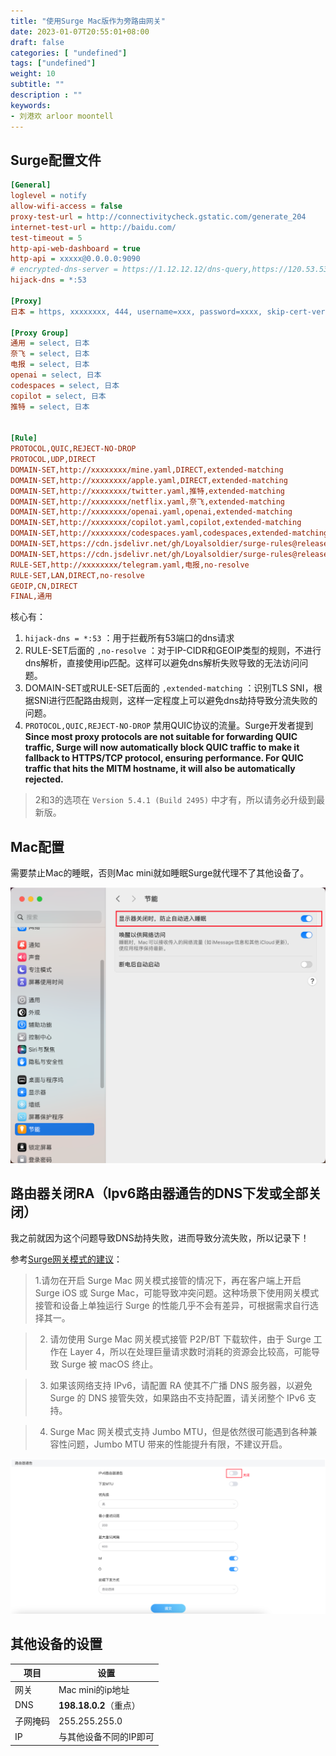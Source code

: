 ```yaml
---
title: "使用Surge Mac版作为旁路由网关"
date: 2023-01-07T20:55:01+08:00
draft: false
categories: [ "undefined"]
tags: ["undefined"]
weight: 10
subtitle: ""
description : ""
keywords:
- 刘港欢 arloor moontell
---
```



## Surge配置文件

```ini
[General]
loglevel = notify
allow-wifi-access = false
proxy-test-url = http://connectivitycheck.gstatic.com/generate_204
internet-test-url = http://baidu.com/
test-timeout = 5
http-api-web-dashboard = true
http-api = xxxxx@0.0.0.0:9090
# encrypted-dns-server = https://1.12.12.12/dns-query,https://120.53.53.53/dns-query
hijack-dns = *:53

[Proxy]
日本 = https, xxxxxxxx, 444, username=xxx, password=xxxx, skip-cert-verify=true, always-use-connect=true

[Proxy Group]
通用 = select, 日本
奈飞 = select, 日本
电报 = select, 日本
openai = select, 日本
codespaces = select, 日本
copilot = select, 日本
推特 = select, 日本


[Rule]
PROTOCOL,QUIC,REJECT-NO-DROP
PROTOCOL,UDP,DIRECT
DOMAIN-SET,http://xxxxxxxx/mine.yaml,DIRECT,extended-matching
DOMAIN-SET,http://xxxxxxxx/apple.yaml,DIRECT,extended-matching
DOMAIN-SET,http://xxxxxxxx/twitter.yaml,推特,extended-matching
DOMAIN-SET,http://xxxxxxxx/netflix.yaml,奈飞,extended-matching
DOMAIN-SET,http://xxxxxxxx/openai.yaml,openai,extended-matching
DOMAIN-SET,http://xxxxxxxx/copilot.yaml,copilot,extended-matching
DOMAIN-SET,http://xxxxxxxx/codespaces.yaml,codespaces,extended-matching
DOMAIN-SET,https://cdn.jsdelivr.net/gh/Loyalsoldier/surge-rules@release/proxy.txt,通用,extended-matching
DOMAIN-SET,https://cdn.jsdelivr.net/gh/Loyalsoldier/surge-rules@release/gfw.txt,通用,extended-matching
RULE-SET,http://xxxxxxxx/telegram.yaml,电报,no-resolve
RULE-SET,LAN,DIRECT,no-resolve
GEOIP,CN,DIRECT
FINAL,通用
```

核心有：

1. `hijack-dns = *:53` ：用于拦截所有53端口的dns请求
2. RULE-SET后面的 `,no-resolve` ：对于IP-CIDR和GEOIP类型的规则，不进行dns解析，直接使用ip匹配。这样可以避免dns解析失败导致的无法访问问题。
3. DOMAIN-SET或RULE-SET后面的 `,extended-matching` ：识别TLS SNI，根据SNI进行匹配路由规则，这样一定程度上可以避免dns劫持导致分流失败的问题。
4. `PROTOCOL,QUIC,REJECT-NO-DROP` 禁用QUIC协议的流量。Surge开发者提到**Since most proxy protocols are not suitable for forwarding QUIC traffic, Surge will now automatically block QUIC traffic to make it fallback to HTTPS/TCP protocol, ensuring performance. For QUIC traffic that hits the MITM hostname, it will also be automatically rejected.**

> 2和3的选项在 `Version 5.4.1 (Build 2495)` 中才有，所以请务必升级到最新版。

## Mac配置

需要禁止Mac的睡眠，否则Mac mini就如睡眠Surge就代理不了其他设备了。

![Alt text](/img/mac-mini-surge-no-sleep.png)

## 路由器关闭RA（Ipv6路由器通告的DNS下发或全部关闭）

我之前就因为这个问题导致DNS劫持失败，进而导致分流失败，所以记录下！

参考[Surge网关模式的建议](https://community.nssurge.com/d/1847-surge)：

> 1.请勿在开启 Surge Mac 网关模式接管的情况下，再在客户端上开启 Surge iOS 或 Surge Mac，可能导致冲突问题。这种场景下使用网关模式接管和设备上单独运行 Surge 的性能几乎不会有差异，可根据需求自行选择其一。

> 2. 请勿使用 Surge Mac 网关模式接管 P2P/BT 下载软件，由于 Surge 工作在 Layer 4，所以在处理巨量请求数时消耗的资源会比较高，可能导致 Surge 被 macOS 终止。

> 3. 如果该网络支持 IPv6，请配置 RA 使其不广播 DNS 服务器，以避免 Surge 的 DNS 接管失效，如果路由不支持配置，请关闭整个 IPv6 支持。

> 4. Surge Mac 网关模式支持 Jumbo MTU，但是依然很可能遇到各种兼容性问题，Jumbo MTU 带来的性能提升有限，不建议开启。

![Alt text](/img/router-ipv6-ra-close.png)

## 其他设备的设置

| 项目 | 设置 |
| --- | --- |
| 网关 | Mac mini的ip地址 |
| DNS | **198.18.0.2**（重点） |
| 子网掩码 | 255.255.255.0 |
| IP | 与其他设备不同的IP即可 |
